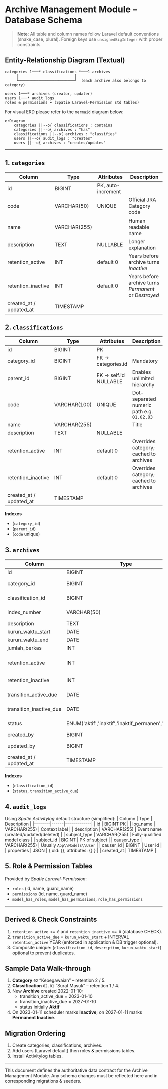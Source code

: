 # Archive Management Module – Database Schema

> **Note**: All table and column names follow Laravel default conventions (snake_case, plural). Foreign keys use `unsignedBigInteger` with proper constraints.

## Entity-Relationship Diagram (Textual)
```
categories 1───* classifications *───1 archives
     │                         │
     └─────────────────────────┘  (each archive also belongs to category)

users 1───* archives (creator, updater)
users 1───* audit_logs
roles & permissions ← (Spatie Laravel-Permission std tables)
```

For visual ERD please refer to the `mermaid` diagram below:
```mermaid
erDiagram
    categories ||--o{ classifications : contains
    categories ||--o{ archives : "has"
    classifications ||--o{ archives : "classifies"
    users ||--o{ audit_logs : "creates"
    users ||--o{ archives : "creates/updates"
```

---

## 1. `categories`
| Column | Type | Attributes | Description |
|--------|------|------------|-------------|
| id | BIGINT | PK, auto-increment | |
| code | VARCHAR(50) | UNIQUE | Official JRA Category code |
| name | VARCHAR(255) | | Human readable name |
| description | TEXT | NULLABLE | Longer explanation |
| retention_active | INT | default 0 | Years before archive turns *Inactive* |
| retention_inactive | INT | default 0 | Years before archive turns *Permanent* or *Destroyed* |
| created_at / updated_at | TIMESTAMP | | |

## 2. `classifications`
| Column | Type | Attributes | Description |
|--------|------|------------|-------------|
| id | BIGINT | PK | |
| category_id | BIGINT | FK → categories.id | Mandatory |
| parent_id | BIGINT | FK → self.id NULLABLE | Enables unlimited hierarchy |
| code | VARCHAR(100) | UNIQUE | Dot-separated numeric path e.g. `01.02.03` |
| name | VARCHAR(255) | | Title |
| description | TEXT | NULLABLE | |
| retention_active | INT | default 0 | Overrides category; cached to archives |
| retention_inactive | INT | default 0 | Overrides category; cached to archives |
| created_at / updated_at | TIMESTAMP | | |

**Indexes**
* (`category_id`)
* (`parent_id`)
* (`code` unique)

## 3. `archives`
| Column | Type | Attributes | Description |
|--------|------|------------|-------------|
| id | BIGINT | PK |
| category_id | BIGINT | FK → categories.id |
| classification_id | BIGINT | FK → classifications.id |
| index_number | VARCHAR(50) | NULLABLE, UNIQUE | Manual or generated index/lampiran |
| description | TEXT | | Narrative / uraian |
| kurun_waktu_start | DATE | | Beginning period |
| kurun_waktu_end | DATE | NULLABLE | Ending period |
| jumlah_berkas | INT | | File count |
| retention_active | INT | | Copied from classification at creation |
| retention_inactive | INT | | Copied from classification |
| transition_active_due | DATE | | Calculated: start + retention_active |
| transition_inactive_due | DATE | | transition_active_due + retention_inactive |
| status | ENUM('aktif','inaktif','inaktif_permanen','musnah') | default 'aktif' | Current lifecycle stage |
| created_by | BIGINT | FK → users.id |
| updated_by | BIGINT | FK → users.id NULLABLE |
| created_at / updated_at | TIMESTAMP | |

**Indexes**
* (`classification_id`)
* (`status`, `transition_active_due`)

## 4. `audit_logs`
Using *Spatie Activitylog* default structure (simplified):
| Column | Type | Description |
|--------|------|-------------|
| id | BIGINT PK |
| log_name | VARCHAR(255) | Context label |
| description | VARCHAR(255) | Event name (created/updated/deleted) |
| subject_type | VARCHAR(255) | Fully-qualified model class |
| subject_id | BIGINT | PK of subject |
| causer_type | VARCHAR(255) | Usually `App\\Models\\User` |
| causer_id | BIGINT | User id |
| properties | JSON | { old: {}, attributes: {} } |
| created_at | TIMESTAMP |

## 5. Role & Permission Tables
Provided by *Spatie Laravel-Permission*:
* `roles` (id, name, guard_name)
* `permissions` (id, name, guard_name)
* `model_has_roles`, `model_has_permissions`, `role_has_permissions`

---

## Derived & Check Constraints
1. `retention_active >= 0` and `retention_inactive >= 0` (database CHECK).
2. `transition_active_due` = `kurun_waktu_start` + INTERVAL `retention_active` YEAR (enforced in application & DB trigger optional).
3. Composite unique: (`classification_id`, `description`, `kurun_waktu_start`) optional to prevent duplicates.

## Sample Data Walk-through
1. **Category** `02` “Kepegawaian” – retention 2 / 5.
2. **Classification** `02.01` “Surat Masuk” – retention 1 / 4.
3. New **Archive** created 2022-01-10:
   * transition_active_due = 2023-01-10
   * transition_inactive_due = 2027-01-10
   * status initially **Aktif**
4. On 2023-01-11 scheduler marks **Inactive**; on 2027-01-11 marks **Permanent Inactive**.

## Migration Ordering
1. Create categories, classifications, archives.
2. Add users (Laravel default) then roles & permissions tables.
3. Install Activitylog tables.

---
This document defines the authoritative data contract for the Archive Management Module. Any schema changes must be reflected here and in corresponding migrations & seeders. 